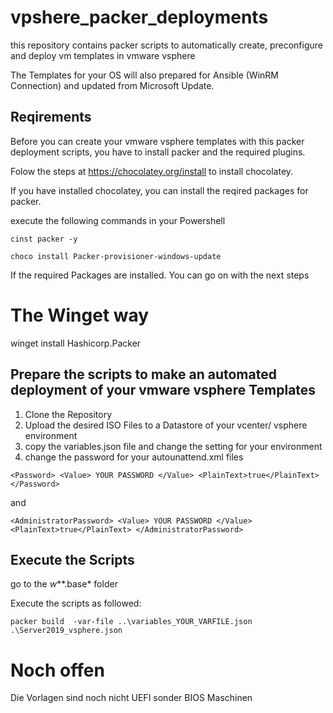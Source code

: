 # vpshere_packer_deployments
this repository contains packer scripts to automatically create, preconfigure and deploy vm templates in vmware vsphere

The Templates for your OS will also prepared for Ansible (WinRM Connection) and updated from Microsoft Update.


## Reqirements

Before you can create your vmware vsphere templates with this packer deployment scripts, you have to install packer and the required plugins.

Folow the steps at https://chocolatey.org/install to install chocolatey.

If you have installed chocolatey, you can install the reqired packages for packer.

execute the following commands in your Powershell

`cinst packer -y`

`choco install Packer-provisioner-windows-update`

If the required Packages are installed. You can go on with the next steps

# The Winget way
winget install Hashicorp.Packer


## Prepare the scripts to make an automated deployment of your vmware vsphere Templates

1. Clone the Repository
2. Upload the desired ISO Files to a Datastore of your vcenter/ vsphere environment
3. copy the variables.json file and change the setting for your environment
3. change the password for your autounattend.xml files 

`<Password> <Value> YOUR PASSWORD </Value> <PlainText>true</PlainText> </Password>`
                
 and

`<AdministratorPassword> <Value> YOUR PASSWORD </Value> <PlainText>true</PlainText> </AdministratorPassword>`

## Execute the Scripts 

go to the *w***.base* folder

Execute the scripts as followed:

`packer build  -var-file ..\variables_YOUR_VARFILE.json .\Server2019_vsphere.json`

# Noch offen
Die Vorlagen sind noch nicht UEFI sonder BIOS Maschinen
